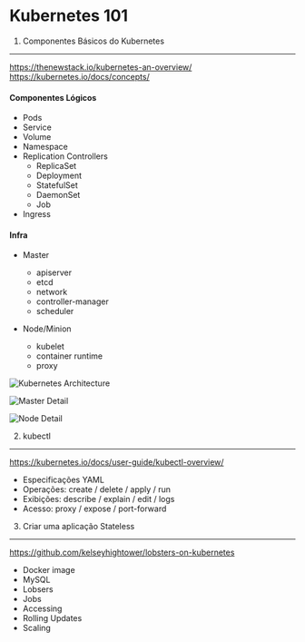 # Kubernetes 101

1. Componentes Básicos do Kubernetes
---
  https://thenewstack.io/kubernetes-an-overview/
  https://kubernetes.io/docs/concepts/

#### Componentes Lógicos
  - Pods
  - Service
  - Volume
  - Namespace
  - Replication Controllers
    - ReplicaSet
    - Deployment
    - StatefulSet
    - DaemonSet
    - Job
  - Ingress

#### Infra
  - Master
    - apiserver
    - etcd
    - network
    - controller-manager
    - scheduler

  - Node/Minion
    - kubelet
    - container runtime
    - proxy

![Kubernetes Architecture](https://cdn.thenewstack.io/media/2016/11/Chart_02_Kubernetes-Architecture.png)

![Master Detail](https://cdn.thenewstack.io/media/2016/11/Chart_03_Kubernetes-Master.png)

![Node Detail](https://cdn.thenewstack.io/media/2016/11/Chart_04_Kubernetes-Node.png)

2. kubectl
---
  https://kubernetes.io/docs/user-guide/kubectl-overview/
  - Especificações YAML
  - Operações: create / delete / apply / run
  - Exibições: describe / explain / edit / logs
  - Acesso: proxy / expose / port-forward

3. Criar uma aplicação Stateless
---
  https://github.com/kelseyhightower/lobsters-on-kubernetes
  - Docker image
  - MySQL
  - Lobsers
  - Jobs
  - Accessing
  - Rolling Updates
  - Scaling
